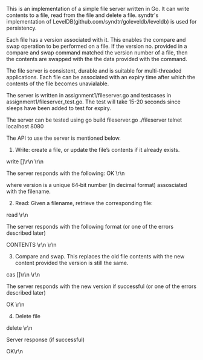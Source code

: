 This is an implementation of a simple file server written in Go. It can write contents to a file, read from the file and delete a file. syndtr's implementation of LevelDB(github.com/syndtr/goleveldb/leveldb) is used for persistency. 

Each file has a version associated with it. This enables the compare and swap operation to be performed on a file. If the version no. provided in a compare and swap command matched the version number of a file, then the contents are swapped with the the data provided with the command. 

The file server is consistent, durable and is suitable for multi-threaded applications. Each file can be associated with an expiry time after which the contents of the file becomes unavialable. 

The server is written in assignment1/fileserver.go and testcases in assignment1/fileserver_test.go. The test will take 15-20 seconds since sleeps have been added to test for expiry. 

The server can be tested using 
go build fileserver.go
./fileserver
telnet localhost 8080

The API to use the server is mentioned below.

1. Write: create a file, or update the file’s contents if it already exists.

write <filename> <numbytes> [<exptime>]\r\n
<content bytes>\r\n

The server responds with the following:
OK <version>\r\n

where version is a unique 64‑bit number (in decimal format) assosciated with the
filename.

2. Read: Given a filename, retrieve the corresponding file:

read <filename>\r\n

The server responds with the following format (or one of the errors described later)

CONTENTS <version> <numbytes> <exptime> \r\n
<content bytes>\r\n

3. Compare and swap. This replaces the old file contents with the new content
provided the version is still the same.

cas <filename> <version> <numbytes> [<exptime>]\r\n
<content bytes>\r\n

The server responds with the new version if successful (or one of the errors
described later)

OK <version>\r\n

4. Delete file

delete <filename>\r\n

Server response (if successful)

OK\r\n
